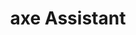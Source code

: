 ---
title: "axe Assistant"
description: "AI-powered accessibility testing tool that helps developers find and fix accessibility issues in their code"
tags: ["AI", "Accessibility", "Developer Tools"]
featured: true
image:
  src: "https://images.unsplash.com/photo-1617042375876-a13e36732a04?q=80&w=1200&h=800&fit=crop"
  alt: "A close-up of computer code with accessibility symbols overlaid"
url: "https://www.deque.com/axe/assistant/"
--- 